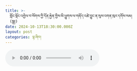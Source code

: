 ```yaml
---
title: >-
  གློང་སྡོང་འགྱེལ་བ་སོགས་ཀྱི་དོན་རྐྱེན་གྱིས་མི་ཕྱུགས་ལ་གནོད་འཚེ་བྱུང་ན་སུས་འགན་ཁུར་དགོས་སམ།
  (སྒྲ།)
date: 2024-10-13T18:30:00.000Z
layout: post
categories: ལྟ་ཞིབ།
---
```


<audio controls> <source src="https://media-trimleng.s3.amazonaws.com/assets/audio/Powerlines.mp3" type="audio/mpeg">![](/assets/img/powerline.png)
